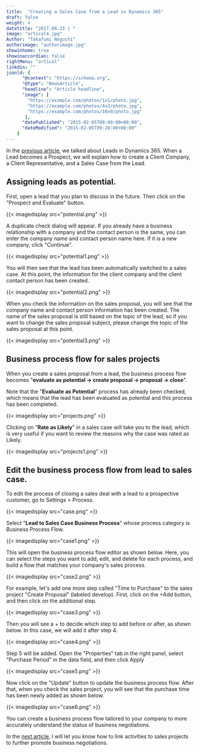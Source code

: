 ```yaml
---
title:  "Creating a Sales Case from a Lead in Dynamics 365"
draft: false
weight: 4
datetitle: "2017.08.23 | "
image: "artical4.jpg"
Author: "Takafumi Noguchi"
authorimage: "authorimage.jpg"
showinhome: true
showinaccordian: false
rightMenu: "artical"
linkdin: ""
jsonld: {
      "@context": "https://schema.org",
      "@type": "NewsArticle",
      "headline": "Article headline",
      "image": [
        "https://example.com/photos/1x1/photo.jpg",
        "https://example.com/photos/4x3/photo.jpg",
        "https://example.com/photos/16x9/photo.jpg"
       ],
      "datePublished": "2015-02-05T08:00:00+08:00",
      "dateModified": "2015-02-05T09:20:00+08:00"
    }
---
```

<!-- Intro  -->
In the [previous article](#), we talked about Leads in Dynamics 365. When a Lead becomes a Prospect, we will explain how to create a Client Company, a Client Representative, and a Sales Case from the Lead.

## Assigning leads as potential.
First, open a lead that you plan to discuss in the future. Then click on the "Prospect and Evaluate" button.
<!-- Image= potential.png -->
{{< imagedisplay src="potential.png" >}}

A duplicate check dialog will appear. If you already have a business relationship with a company and the contact person is the same, you can enter the company name and contact person name here. If it is a new company, click "Continue".
<!-- Image= potential1.png -->
{{< imagedisplay src="potential1.png" >}}

You will then see that the lead has been automatically switched to a sales case. At this point, the information for the client company and the client contact person has been created.
<!-- Image= potential2.png -->
{{< imagedisplay src="potential2.png" >}}

When you check the information on the sales proposal, you will see that the company name and contact person information has been created. The name of the sales proposal is still based on the topic of the lead, so if you want to change the sales proposal subject, please change the topic of the sales proposal at this point.
<!-- Image= potential3.png -->
{{< imagedisplay src="potential3.png" >}}

## Business process flow for sales projects
When you create a sales proposal from a lead, the business process flow becomes "**evaluate as potential → create proposal → proposal → close**".

Note that the "**Evaluate as Potential**" process has already been checked, which means that the lead has been evaluated as potential and this process has been completed.
<!-- Image= projects.png -->
{{< imagedisplay src="projects.png" >}}

Clicking on "**Rate as Likely**" in a sales case will take you to the lead, which is very useful if you want to review the reasons why the case was rated as Likely.
<!-- Image= projects1.png -->
{{< imagedisplay src="projects1.png" >}}

## Edit the business process flow from lead to sales case.
To edit the process of closing a sales deal with a lead to a prospective customer, go to Settings > Process.
<!-- Image= case.png -->
{{< imagedisplay src="case.png" >}}

Select "**Lead to Sales Case Business Process**" whose process category is Business Process Flow.
<!-- Image= case1.png -->
{{< imagedisplay src="case1.png" >}}

This will open the business process flow editor as shown below. Here, you can select the steps you want to add, edit, and delete for each process, and build a flow that matches your company's sales process.
<!-- Image= case2.png -->
{{< imagedisplay src="case2.png" >}}

For example, let's add one more step called "Time to Purchase" to the sales project "Create Proposal" (labeled develop). First, click on the +Add button, and then click on the additional step.
<!-- Image= case3.png -->
{{< imagedisplay src="case3.png" >}}

Then you will see a + to decide which step to add before or after, as shown below. In this case, we will add it after step 4.
<!-- Image= case4.png -->
{{< imagedisplay src="case4.png" >}}

Step 5 will be added. Open the "Properties" tab in the right panel, select "Purchase Period" in the data field, and then click Apply
<!-- Image= case5.png -->
{{< imagedisplay src="case5.png" >}}

Now click on the "Update" button to update the business process flow. After that, when you check the sales project, you will see that the purchase time has been newly added as shown below.
<!-- Image= case6.png -->
{{< imagedisplay src="case6.png" >}}

You can create a business process flow tailored to your company to more accurately understand the status of business negotiations.

In the [next article](#), I will let you know how to link activities to sales projects to further promote business negotiations.